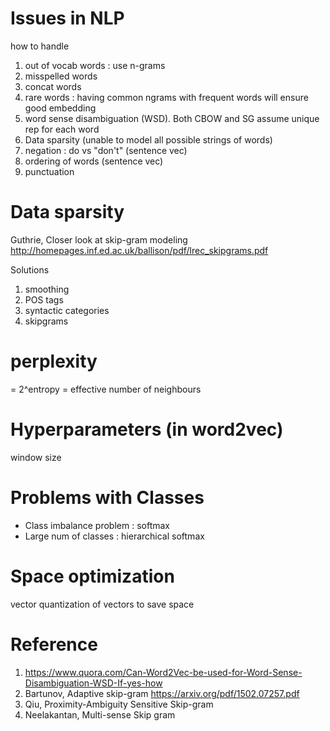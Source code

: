 
# Issues in NLP

how to handle 
1. out of vocab words : use n-grams
2. misspelled words
3. concat words
4. rare words : having common ngrams with frequent words will ensure good embedding
5. word sense disambiguation (WSD). Both CBOW and SG assume unique rep for each word
6. Data sparsity (unable to model all possible strings of words)
7. negation : do vs "don't" (sentence vec)
8. ordering of words (sentence vec)
9. punctuation

# Data sparsity

Guthrie, Closer look at skip-gram modeling
http://homepages.inf.ed.ac.uk/ballison/pdf/lrec_skipgrams.pdf

Solutions
1. smoothing
2. POS tags
3. syntactic categories
4. skipgrams

# perplexity

= 2^entropy
= effective number of neighbours

# Hyperparameters (in word2vec)

window size

# Problems with Classes

* Class imbalance problem : softmax
* Large num of classes : hierarchical softmax

# Space optimization

vector quantization of vectors to save space

# Reference
1. https://www.quora.com/Can-Word2Vec-be-used-for-Word-Sense-Disambiguation-WSD-If-yes-how
2. Bartunov, Adaptive skip-gram https://arxiv.org/pdf/1502.07257.pdf
3. Qiu, Proximity-Ambiguity Sensitive Skip-gram 
4. Neelakantan, Multi-sense Skip gram
